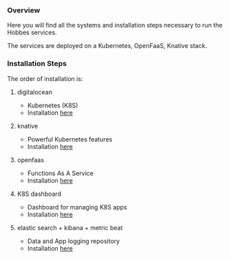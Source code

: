### Overview

Here you will find all the systems and installation steps necessary to run the Hobbes services.

The services are deployed on a Kubernetes, OpenFaaS, Knative stack.

### Installation Steps

The order of installation is:

1. digitalocean 
    * Kubernetes (K8S)
    * Installation [here](./digialocean/README.md)

2. knative 
    * Powerful Kubernetes features 
    * Installation [here](./knative/README.md)

3. openfaas 
    * Functions As A Service
    * Installation [here](./openfaas/README.md)

4. K8S dashboard 
    * Dashboard for managing K8S apps
    * Installation [here](./dashboard/README.md)

5. elastic search + kibana + metric beat
    * Data and App logging repository
    * Installation [here](./elasticsearch/README.md)